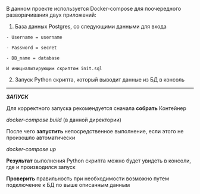 В данном проекте используется Docker-compose для поочередного разворачивания двух приложений:

  1) База данных Postgres, со следующими данными для входа
   
    - Username = username
  
    - Password = secret
  
    - DB_name = database
  
    И инициализирующим скриптом init.sql

  2) Запуск Python скрипта, который выводит данные из БД в консоль


-------------------------------------------------------------


***ЗАПУСК***


Для корректного запуска рекомендуется сначала **собрать** Контейнер

*docker-compose build* (в данной директории)

После чего **запустить** непосредственное выполнение, если этого не произошло автоматически

*docker-compose up*

**Результат** выполнения Python скрипта можно будет увидеть в консоли, где и производился запуск

**Проверить** правильность при необходимости возможно путем подключение к БД по выше описанным данным